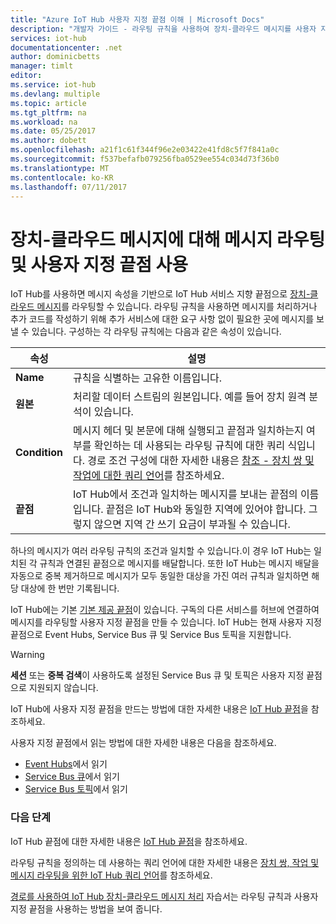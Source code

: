 ```yaml
---
title: "Azure IoT Hub 사용자 지정 끝점 이해 | Microsoft Docs"
description: "개발자 가이드 - 라우팅 규칙을 사용하여 장치-클라우드 메시지를 사용자 지정 끝점으로 라우팅합니다."
services: iot-hub
documentationcenter: .net
author: dominicbetts
manager: timlt
editor: 
ms.service: iot-hub
ms.devlang: multiple
ms.topic: article
ms.tgt_pltfrm: na
ms.workload: na
ms.date: 05/25/2017
ms.author: dobett
ms.openlocfilehash: a21f1c61f344f96e2e03422e41fd8c5f7f841a0c
ms.sourcegitcommit: f537befafb079256fba0529ee554c034d73f36b0
ms.translationtype: MT
ms.contentlocale: ko-KR
ms.lasthandoff: 07/11/2017
---
```

# <a name="use-message-routes-and-custom-endpoints-for-device-to-cloud-messages"></a>장치-클라우드 메시지에 대해 메시지 라우팅 및 사용자 지정 끝점 사용

IoT Hub를 사용하면 메시지 속성을 기반으로 IoT Hub 서비스 지향 끝점으로 [장치-클라우드 메시지][lnk-device-to-cloud]를 라우팅할 수 있습니다. 라우팅 규칙을 사용하면 메시지를 처리하거나 추가 코드를 작성하기 위해 추가 서비스에 대한 요구 사항 없이 필요한 곳에 메시지를 보낼 수 있습니다. 구성하는 각 라우팅 규칙에는 다음과 같은 속성이 있습니다.

| 속성      | 설명 |
| ------------- | ----------- |
| **Name**      | 규칙을 식별하는 고유한 이름입니다. |
| **원본**    | 처리할 데이터 스트림의 원본입니다. 예를 들어 장치 원격 분석이 있습니다. |
| **Condition** | 메시지 헤더 및 본문에 대해 실행되고 끝점과 일치하는지 여부를 확인하는 데 사용되는 라우팅 규칙에 대한 쿼리 식입니다. 경로 조건 구성에 대한 자세한 내용은 [참조 - 장치 쌍 및 작업에 대한 쿼리 언어][lnk-devguide-query-language]를 참조하세요. |
| **끝점**  | IoT Hub에서 조건과 일치하는 메시지를 보내는 끝점의 이름입니다. 끝점은 IoT Hub와 동일한 지역에 있어야 합니다. 그렇지 않으면 지역 간 쓰기 요금이 부과될 수 있습니다. |

하나의 메시지가 여러 라우팅 규칙의 조건과 일치할 수 있습니다.이 경우 IoT Hub는 일치된 각 규칙과 연결된 끝점으로 메시지를 배달합니다. 또한 IoT Hub는 메시지 배달을 자동으로 중복 제거하므로 메시지가 모두 동일한 대상을 가진 여러 규칙과 일치하면 해당 대상에 한 번만 기록됩니다.

IoT Hub에는 기본 [기본 제공 끝점][lnk-built-in]이 있습니다. 구독의 다른 서비스를 허브에 연결하여 메시지를 라우팅할 사용자 지정 끝점을 만들 수 있습니다. IoT Hub는 현재 사용자 지정 끝점으로 Event Hubs, Service Bus 큐 및 Service Bus 토픽을 지원합니다.

> [!WARNING]
> **세션** 또는 **중복 검색**이 사용하도록 설정된 Service Bus 큐 및 토픽은 사용자 지정 끝점으로 지원되지 않습니다.

IoT Hub에 사용자 지정 끝점을 만드는 방법에 대한 자세한 내용은 [IoT Hub 끝점][lnk-devguide-endpoints]을 참조하세요.

사용자 지정 끝점에서 읽는 방법에 대한 자세한 내용은 다음을 참조하세요.

* [Event Hubs][lnk-getstarted-eh]에서 읽기
* [Service Bus 큐][lnk-getstarted-queue]에서 읽기
* [Service Bus 토픽][lnk-getstarted-topic]에서 읽기

### <a name="next-steps"></a>다음 단계

IoT Hub 끝점에 대한 자세한 내용은 [IoT Hub 끝점][lnk-devguide-endpoints]을 참조하세요.

라우팅 규칙을 정의하는 데 사용하는 쿼리 언어에 대한 자세한 내용은 [장치 쌍, 작업 및 메시지 라우팅을 위한 IoT Hub 쿼리 언어][lnk-devguide-query-language]를 참조하세요.

[경로를 사용하여 IoT Hub 장치-클라우드 메시지 처리][lnk-d2c-tutorial] 자습서는 라우팅 규칙과 사용자 지정 끝점을 사용하는 방법을 보여 줍니다.

[lnk-built-in]: iot-hub-devguide-messages-read-builtin.md
[lnk-device-to-cloud]: iot-hub-devguide-messages-d2c.md
[lnk-devguide-query-language]: iot-hub-devguide-query-language.md
[lnk-devguide-endpoints]: iot-hub-devguide-endpoints.md
[lnk-d2c-tutorial]: iot-hub-csharp-csharp-process-d2c.md
[lnk-getstarted-eh]: ../event-hubs/event-hubs-csharp-ephcs-getstarted.md
[lnk-getstarted-queue]: ../service-bus-messaging/service-bus-dotnet-get-started-with-queues.md
[lnk-getstarted-topic]: ../service-bus-messaging/service-bus-dotnet-how-to-use-topics-subscriptions.md
